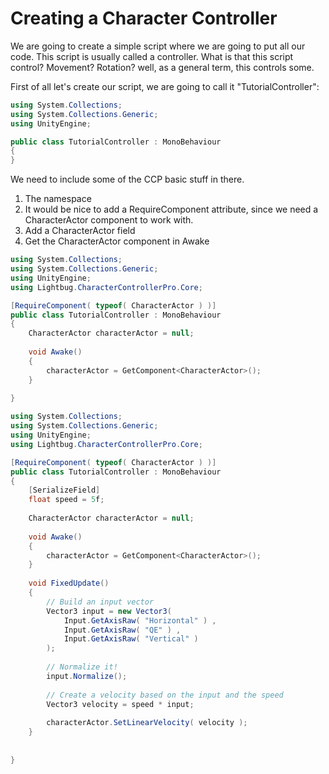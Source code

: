 # Creating a Character Controller

We are going to create a simple script where we are going to put all our code. This script is usually called a controller. What is that this script control? Movement? Rotation? well, as a general term, this controls some.

First of all let's create our script, we are going to call it "TutorialController":

```csharp
using System.Collections;
using System.Collections.Generic;
using UnityEngine;

public class TutorialController : MonoBehaviour
{    
}
```

We need to include some of the CCP basic stuff in there.

1. The namespace
2. It would be nice to add a RequireComponent attribute, since we need a CharacterActor component to work with.
3. Add a CharacterActor field
4. Get the CharacterActor component in Awake

```csharp
using System.Collections; 
using System.Collections.Generic; 
using UnityEngine; 
using Lightbug.CharacterControllerPro.Core;

[RequireComponent( typeof( CharacterActor ) )] 
public class TutorialController : MonoBehaviour
{       
    CharacterActor characterActor = null;
     
    void Awake()
    {
        characterActor = GetComponent<CharacterActor>();
    }
    
}
```







```csharp
using System.Collections; 
using System.Collections.Generic; 
using UnityEngine; 
using Lightbug.CharacterControllerPro.Core;

[RequireComponent( typeof( CharacterActor ) )] 
public class TutorialController : MonoBehaviour
{
    [SerializeField]
    float speed = 5f;
    
    CharacterActor characterActor = null;
    
    void Awake()
    {
        characterActor = GetComponent<CharacterActor>();
    } 
    
    void FixedUpdate()
    {
        // Build an input vector
        Vector3 input = new Vector3( 
            Input.GetAxisRaw( "Horizontal" ) , 
            Input.GetAxisRaw( "QE" ) , 
            Input.GetAxisRaw( "Vertical" ) 
        );
    
        // Normalize it!
        input.Normalize();
    
        // Create a velocity based on the input and the speed
        Vector3 velocity = speed * input;
    
        characterActor.SetLinearVelocity( velocity );
    }
    
    
}
```









